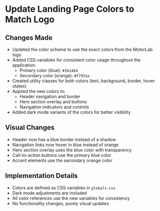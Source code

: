 # Update Landing Page Colors to Match Logo

## Changes Made
- Updated the color scheme to use the exact colors from the MotorLab logo
- Added CSS variables for consistent color usage throughout the application:
  - Primary color (blue): `#1b1464`
  - Secondary color (orange): `#f7931e`
- Created utility classes for both colors (text, background, border, hover states)
- Applied the new colors to:
  - Header navigation and border
  - Hero section overlay and buttons
  - Navigation indicators and controls
- Added dark mode variants of the colors for better visibility

## Visual Changes
- Header now has a blue border instead of a shadow
- Navigation links now hover in blue instead of orange
- Hero section overlay uses the blue color with transparency
- Call-to-action buttons use the primary blue color
- Accent elements use the secondary orange color

## Implementation Details
- Colors are defined as CSS variables in `globals.css`
- Dark mode adjustments are included
- All color references use the new variables for consistency
- No functionality changes, purely visual updates

